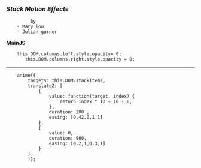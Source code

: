 ### _Stack Motion Effects_ 
             By   
        - Mary lou
        - Julian gurner
       
**MainJS**

   	    this.DOM.columns.left.style.opacity= 0;
   		   this.DOM.columns.right.style.opacity = 0;
   		

----------


        anime({
            targets: this.DOM.stackItems,
            translateZ: [
                { 
                    value: function(target, index) {
                        return index * 10 + 10 - 8;
                    },
                    duration: 200 ,
                    easing: [0.42,0,1,1]
                },
                { 
                    value: 0,
                    duration: 900,
                    easing: [0.2,1,0.3,1]
                }
            ]
        	)};		